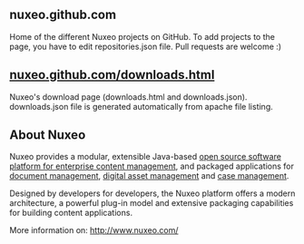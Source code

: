 nuxeo.github.com
-----------------

Home of the different Nuxeo projects on GitHub.
To add projects to the page, you have to edit repositories.json file. Pull requests are welcome :)


[nuxeo.github.com/downloads.html](http://nuxeo.github.com/downloads.html)
-----------------------------

Nuxeo's download page (downloads.html and downloads.json). downloads.json file is generated automatically from apache file listing.


About Nuxeo
-----------

Nuxeo provides a modular, extensible Java-based
[open source software platform for enterprise content management](http://www.nuxeo.com/en/products/ep),
and packaged applications for [document management](http://www.nuxeo.com/en/products/document-management),
[digital asset management](http://www.nuxeo.com/en/products/dam) and
[case management](http://www.nuxeo.com/en/products/case-management).

Designed by developers for developers, the Nuxeo platform offers a modern
architecture, a powerful plug-in model and extensive packaging
capabilities for building content applications.

More information on: <http://www.nuxeo.com/>


